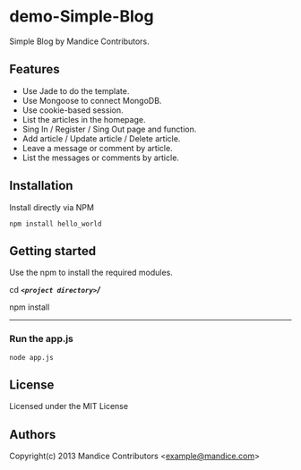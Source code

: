 demo-Simple-Blog
=================

Simple Blog by Mandice Contributors.

Features
-

* Use Jade to do the template.
* Use Mongoose to connect MongoDB.
* Use cookie-based session.
* List the articles in the homepage.
* Sing In / Register / Sing Out page and function.
* Add article / Update article / Delete article.
* Leave a message or comment by article.
* List the messages or comments by article.

Installation
-

Install directly via NPM

    npm install hello_world

Getting started
-

Use the npm to install the required modules.

cd ___`<project directory>`/___

npm install


***

### Run the app.js

    node app.js


License
-
Licensed under the MIT License

Authors
-
Copyright(c) 2013 Mandice Contributors <<example@mandice.com>>